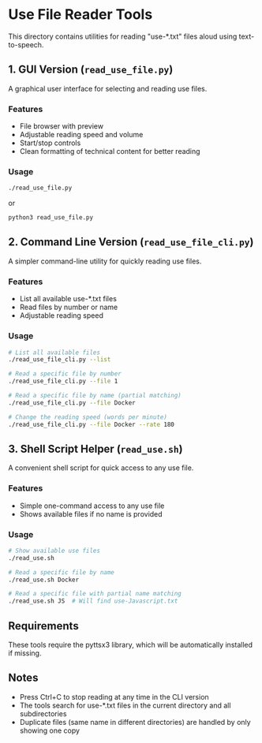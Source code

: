 # Use File Reader Tools

This directory contains utilities for reading "use-*.txt" files aloud using text-to-speech.

## 1. GUI Version (`read_use_file.py`)

A graphical user interface for selecting and reading use files.

### Features

- File browser with preview
- Adjustable reading speed and volume
- Start/stop controls
- Clean formatting of technical content for better reading

### Usage

```bash
./read_use_file.py
```

or

```bash
python3 read_use_file.py
```

## 2. Command Line Version (`read_use_file_cli.py`)

A simpler command-line utility for quickly reading use files.

### Features

- List all available use-*.txt files
- Read files by number or name
- Adjustable reading speed

### Usage

```bash
# List all available files
./read_use_file_cli.py --list

# Read a specific file by number
./read_use_file_cli.py --file 1

# Read a specific file by name (partial matching)
./read_use_file_cli.py --file Docker

# Change the reading speed (words per minute)
./read_use_file_cli.py --file Docker --rate 180
```

## 3. Shell Script Helper (`read_use.sh`)

A convenient shell script for quick access to any use file.

### Features

- Simple one-command access to any use file
- Shows available files if no name is provided

### Usage

```bash
# Show available use files
./read_use.sh

# Read a specific file by name
./read_use.sh Docker

# Read a specific file with partial name matching
./read_use.sh JS  # Will find use-Javascript.txt
```

## Requirements

These tools require the pyttsx3 library, which will be automatically installed if missing.

## Notes

- Press Ctrl+C to stop reading at any time in the CLI version
- The tools search for use-*.txt files in the current directory and all subdirectories
- Duplicate files (same name in different directories) are handled by only showing one copy
